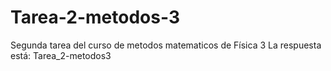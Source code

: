 # Tarea-2-metodos-3
Segunda tarea del curso de metodos matematicos de Física 3
La respuesta está: Tarea_2-metodos3
